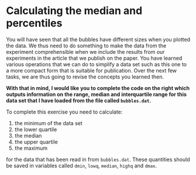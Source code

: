 # Calculating the median and percentiles

You will have seen that all the bubbles have different sizes when you plotted the data. We thus need to do something to make the data from the experiment comprehensible when we include the results from our experiments in the article that we publish on the paper.  You have learned various operations that we can do to simplify a data set such as this one to a more compact form that is suitable for publication.  Over the next few tasks, we are thus going to revise the concepts you learned then.   

__With that in mind, I would like you to complete the code on the right which outputs information on the range, median and interquartile range for this data set that I have loaded from the file called `bubbles.dat`.__

To complete this exercise you need to calculate:

1. the minimum of the data set
2. the lower quartile
3. the median
4. the upper quartile
5. the maximum

for the data that has been read in from `bubbles.dat`. These quantities should be saved in variables called `dmin`, `lowq`, `median`, `highq` and `dmax`.

